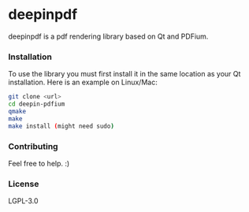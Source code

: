 # deepinpdf

deepinpdf is a pdf rendering library based on Qt and PDFium.

### Installation
To use the library you must first install it in the same location as your Qt installation. Here is an example on Linux/Mac:

```sh
git clone <url>
cd deepin-pdfium
qmake
make
make install (might need sudo)
```

### Contributing
Feel free to help. :)

### License
LGPL-3.0

